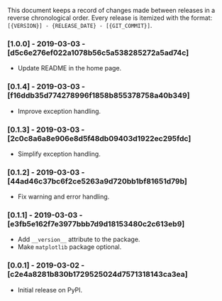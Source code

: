 This document keeps a record of changes made between releases in a reverse chronological order. Every release is itemized with the format: `[{VERSION}] - {RELEASE_DATE} - [{GIT_COMMIT}]`.

### [1.0.0] - 2019-03-03 - [d5c6e276ef022a1078b56c5a538285272a5ad74c]
- Update README in the home page.

### [0.1.4] - 2019-03-03 - [f16ddb35d774278996f1858b855378758a40b349]
- Improve exception handling.

### [0.1.3] - 2019-03-03 - [2c0c8a6a8e906e8d5f48db09403d1922ec295fdc]
- Simplify exception handling.

### [0.1.2] - 2019-03-03 - [44ad46c37bc6f2ce5263a9d720bb1bf81651d79b]
- Fix warning and error handling.

### [0.1.1] - 2019-03-03 - [e3fb5e162f7e3977bbb7d9d18153480c2c613eb9]
- Add `__version__` attribute to the package.
- Make `matplotlib` package optional.

### [0.0.1] - 2019-03-02 - [c2e4a8281b830b1729525024d7571318143ca3ea]
- Initial release on PyPI.
